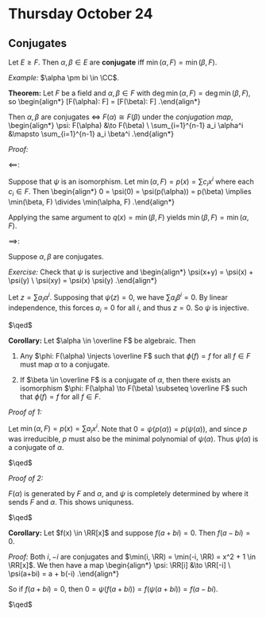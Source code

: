 # Thursday October 24

## Conjugates

Let $E\geq F$. 
Then $\alpha, \beta \in E$ are **conjugate** iff $\min(\alpha, F) = \min(\beta, F)$.

*Example:*
$\alpha \pm bi \in \CC$.

**Theorem:**
Let $F$ be a field and $\alpha, \beta \in F$ with $\deg \min (\alpha, F) = \deg \min (\beta, F)$, so
\begin{align*}
[F(\alpha): F] = [F(\beta): F]
.\end{align*}

Then $\alpha, \beta$ are conjugates $\iff$ $F(\alpha) \cong F(\beta)$ under the *conjugation map*,
\begin{align*}
\psi: F(\alpha) &\to F(\beta) \\
\sum_{i=1}^{n-1} a_i \alpha^i &\mapsto \sum_{i=1}^{n-1} a_i \beta^i
.\end{align*}

*Proof:*

$\impliedby$:

Suppose that $\psi$ is an isomorphism.
Let $\min(\alpha, F) = p(x) = \sum c_i x^i$ where each $c_i \in F$.
Then
\begin{align*}
0 = \psi(0) = \psi(p(\alpha)) = p(\beta) \implies \min(\beta, F) \divides \min(\alpha, F)
.\end{align*}

Applying the same argument to $q(x) = \min(\beta, F)$ yields $\min(\beta, F) = \min(\alpha, F)$.

$\implies$:

Suppose $\alpha, \beta$ are conjugates.

*Exercise:*
Check that $\psi$ is surjective and
\begin{align*}
\psi(x+y) = \psi(x) + \psi(y) \\
\psi(xy) = \psi(x) \psi(y)
.\end{align*}

Let $z = \sum a_i \alpha^i$.
Supposing that $\psi(z) = 0$, we have $\sum a_i \beta^i = 0$.
By linear independence, this forces $a_i = 0$ for all $i$, and thus $z=0$.
So $\psi$ is injective.

$\qed$

**Corollary:**
Let $\alpha \in \overline F$ be algebraic.
Then

1. Any $\phi: F(\alpha) \injects \overline F$ such that $\phi(f) = f$ for all $f\in F$ must map $\alpha$ to a conjugate.

2. If $\beta \in \overline F$ is a conjugate of $\alpha$, then there exists an isomorphism $\phi: F(\alpha) \to F(\beta) \subseteq \overline F$ such that $\phi(f) = f$ for all $f\in F$.

*Proof of 1:*

Let $\min(\alpha, F) = p(x) = \sum a_i x^i$.
Note that $0 = \psi(p(\alpha)) = p(\psi(\alpha))$, and since $p$ was irreducible, $p$ must also be the minimal polynomial of $\psi(\alpha)$.
Thus $\psi(\alpha)$ is a conjugate of $\alpha$.

$\qed$

*Proof of 2:*

$F(\alpha)$ is generated by $F$ and $\alpha$, and $\psi$ is completely determined by where it sends $F$ and $\alpha$.
This shows uniquness.

$\qed$

**Corollary:**
Let $f(x) \in \RR[x]$ and suppose $f(a+bi)=  0$. 
Then $f(a-bi) = 0$.

*Proof:*
Both $i, -i$ are conjugates and $\min(i, \RR) = \min(-i, \RR) = x^2 + 1 \in \RR[x]$.
We then have a map
\begin{align*}
\psi: \RR[i] &\to \RR[-i] \\
\psi(a+bi) = a + b(-i)
.\end{align*}

So if $f(a+bi) = 0$, then $0 = \psi(f(a+bi)) = f(\psi(a+bi)) = f(a-bi)$.

$\qed$
